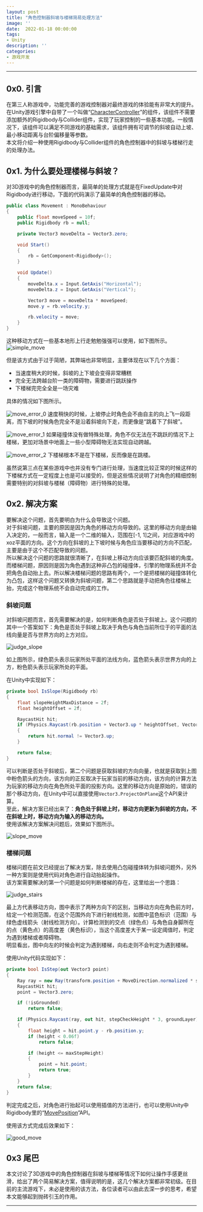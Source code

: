 ```yaml
---
layout: post
title: "角色控制器斜坡与楼梯简易处理方法"
image: ''
date:  2022-01-18 00:00:00
tags:
- Unity
description: ''
categories:
- 游戏开发
---
```


---
## 0x0. 引言
在第三人称游戏中，功能完善的游戏控制器对最终游戏的体验能有非常大的提升。在Unity游戏引擎中自带了一个叫做“<a href="https://docs.unity3d.com/2020.3/Documentation/Manual/class-CharacterController.html" target="blank">CharacterController</a>”的组件，该组件不需要添加额外的Rigidbody与Collider组件，实现了玩家控制的一些基本功能。一般情况下，该组件可以满足不同游戏的基础需求，该组件拥有可调节的斜坡自动上坡、最小移动距离与台阶偏移量等参数。  
本文将介绍一种使用Rigidbody与Collider组件的角色控制器中的斜坡与楼梯行走的处理办法。

## 0x1. 为什么要处理楼梯与斜坡？
对3D游戏中的角色控制器而言，最简单的处理方式就是在FixedUpdate中对Rigidbody进行移动，下面的代码演示了最简单的角色控制器的移动。
```csharp
public class Movement : MonoBehaviour
{
    public float moveSpeed = 10f;
    public Rigidbody rb = null;

    private Vector3 moveDelta = Vector3.zero;

    void Start()
    {
        rb = GetComponent<Rigidbody>();
    }

    void Update()
    {
        moveDelta.x = Input.GetAxis("Horizontal");
        moveDelta.z = Input.GetAxis("Vertical");

        Vector3 move = moveDelta * moveSpeed;
        move.y = rb.velocity.y;

        rb.velocity = move;
    }
}
```
这种移动方式在一些基本地形上行走勉勉强强可以使用，如下图所示。
![simple_move](../assets/img/CharacterController/simple_move.gif)

但是该方式由于过于简陋，其弊端也非常明显，主要体现在以下几个方面：
- 当速度稍大的时候，斜坡的上下坡会变得非常糟糕
- 完全无法跨越台阶一类的障碍物，需要进行跳跃操作
- 下楼梯完完全全是一场灾难

具体的情况如下图所示。

![move_error_0](../assets/img/CharacterController/move_error_0.gif)
速度稍快的时候，上坡停止时角色会不由自主的向上飞一段距离，而下坡的时候角色完全不是沿着斜坡向下走，而更像是“跳着下了斜坡”。

![move_error_1](../assets/img/CharacterController/move_error_1.gif)
如果碰撞体没有做特殊处理，角色不仅无法在不跳跃的情况下上楼梯，更加对场景中地面上一些小型障碍物无法实现自动跨越。

![move_error_2](../assets/img/CharacterController/move_error_2.gif)
下楼梯根本不是在下楼梯，反而像是在跳楼。

虽然说第三点在某些游戏中也并没有专门进行处理，当速度比较正常的时候这样的下楼梯方式在一定程度上也是可以接受的，但是这些情况说明了对角色的精细控制需要特别的对斜坡与楼梯（障碍物）进行特殊的处理。

## 0x2. 解决方案
要解决这个问题，首先要明白为什么会导致这个问题。  
对于斜坡问题，主要的原因是因为角色的移动方向导致的。这里的移动方向是由输入决定的，一般而言，输入是一个二维的输入，范围在[-1, 1]之间，对应游戏中的xoz平面的方向。这个方向在斜坡的上下坡时候与角色应当要移动的方向不匹配，主要是由于这个不匹配导致的问题。  
所以解决这个问题的思路就很清晰了，在斜坡上移动方向应该要匹配斜坡的角度。  
而楼梯问题，原因则是因为角色遇到这种非凸包的碰撞体，引擎的物理系统并不会把角色自动抬上去。所以解决楼梯问题的思路有两个，一个是把楼梯的碰撞体转化为凸包，这样这个问题又转换为斜坡问题，第二个思路就是手动把角色往楼梯上抬，完成这个物理系统不会自动完成的工作。

### 斜坡问题
对斜坡问题而言，首先需要解决的是，如何判断角色是否处于斜坡上。这个问题的其中一个答案如下：角色是否处于斜坡上取决于角色与角色当前所位于的平面的法线向量是否与世界方向的上方对应。

![judge_slope](../assets/img/CharacterController/judge_slope.png)

如上图所示，绿色箭头表示玩家所处平面的法线方向，蓝色箭头表示世界方向的上方，粉色箭头表示玩家所处的平面。

在Unity中实现如下：
```csharp
private bool IsSlope(Rigidbody rb)
{
    float slopeHeightMaxDistance = 2f;
    float heightOffset = 2f;

    RaycastHit hit;
    if (Physics.Raycast(rb.position + Vector3.up * heightOffset, Vector3.down, out hit, slopeHeightMaxDistance))
    {
        return hit.normal != Vector3.up;
    }

    return false;
}
```

可以判断是否处于斜坡后，第二个问题是获取斜坡的方向向量，也就是获取到上图中粉色箭头的方向，该方向的正反取决于玩家当前的移动方向，该方向的计算方法为玩家的移动方向在角色所处平面的投影方向。这里的移动方向是原始的，错误的那个移动方向，在Unity中可以直接使用`Vector3.ProjectOnPlane`这个API来计算。  
至此，解决方案已经出来了：**角色处于斜坡上时，移动方向更新为斜坡的方向，不在斜坡上时，移动方向为输入的移动方向。**  
使用该解决方案解决问题后，效果如下图所示。  

![slope_move](../assets/img/CharacterController/slope_move.gif)

### 楼梯问题
楼梯问题在前文已经提出了解决方案，除去使用凸包碰撞体转为斜坡问题外，另外一种方案则是使用代码对角色进行自动抬起操作。  
该方案需要解决的第一个问题是如何判断楼梯的存在，这里给出一个思路：

![judge_stairs](../assets/img/CharacterController/judge_stairs.png)

最上方代表移动方向，图中表示了两种方向下的区别，当移动方向在角色前方时，给定一个检测范围，在这个范围外向下进行射线检测，如图中蓝色标识（范围）与绿色虚线箭头（射线检测方向）。计算检测到的交点（绿色点）与角色自身脚所在的点（黄色点）的高度差（黄色标识），当这个高度差大于某一设定阈值时，判定为遇到楼梯或者障碍物。  
明显看出，图中向左的时候会判定为遇到楼梯，向右走则不会判定为遇到楼梯。

使用Unity代码实现如下：
```csharp
private bool IsStep(out Vector3 point)
{
    Ray ray = new Ray(transform.position + MoveDirection.normalized * stepCheckRange + Vector3.up * stepCheckHeight, Vector3.down);
    RaycastHit hit;
    point = Vector3.zero;

    if (!isGrounded)
        return false;

    if (Physics.Raycast(ray, out hit, stepCheckHeight * 3, groundLayer))
    {
        float height = hit.point.y - rb.position.y;
        if (height < 0.06f)
            return false;

        if (height <= maxStepHeight)
        {
            point = hit.point;
            return true;
        }
    }
    return false;
}
```

判定完成之后，对角色进行抬起可以使用插值的方法进行，也可以使用Unity中Rigidbody里的“<a href="https://docs.unity3d.com/ScriptReference/Rigidbody.MovePosition.html" target="blank">MovePosition</a>”API。

使用该方式完成后效果如下：

![good_move](../assets/img/CharacterController/good_move.gif)

## 0x3 尾巴
本文讨论了3D游戏中的角色控制器在斜坡与楼梯等情况下如何让操作手感更丝滑，给出了两个简易解决方案，值得说明的是，这几个解决方案都非常初级。在目前的主流游戏下，未必是使用的该方法，各位读者可以由此去深一步的思考，希望本文能够起到抛砖引玉的作用。

---
